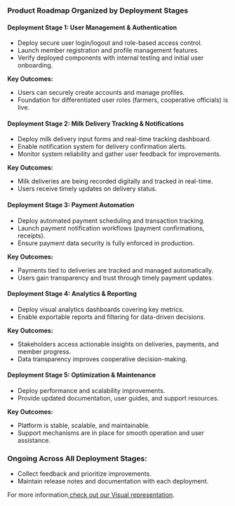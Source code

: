 
### Product Roadmap Organized by Deployment Stages

#### **Deployment Stage 1: User Management & Authentication**
- Deploy secure user login/logout and role-based access control.
- Launch member registration and profile management features.
- Verify deployed components with internal testing and initial user onboarding.

**Key Outcomes:**  
- Users can securely create accounts and manage profiles.
- Foundation for differentiated user roles (farmers, cooperative officials) is live.

#### **Deployment Stage 2: Milk Delivery Tracking & Notifications**
- Deploy milk delivery input forms and real-time tracking dashboard.
- Enable notification system for delivery confirmation alerts.
- Monitor system reliability and gather user feedback for improvements.

**Key Outcomes:**  
- Milk deliveries are being recorded digitally and tracked in real-time.
- Users receive timely updates on delivery status.

#### **Deployment Stage 3: Payment Automation**
- Deploy automated payment scheduling and transaction tracking.
- Launch payment notification workflows (payment confirmations, receipts).
- Ensure payment data security is fully enforced in production.

**Key Outcomes:**  
- Payments tied to deliveries are tracked and managed automatically.
- Users gain transparency and trust through timely payment updates.

#### **Deployment Stage 4: Analytics & Reporting**
- Deploy visual analytics dashboards covering key metrics.
- Enable exportable reports and filtering for data-driven decisions.

**Key Outcomes:**  
- Stakeholders access actionable insights on deliveries, payments, and member progress.
- Data transparency improves cooperative decision-making.

#### **Deployment Stage 5: Optimization & Maintenance**
- Deploy performance and scalability improvements.
- Provide updated documentation, user guides, and support resources.

**Key Outcomes:**  
- Platform is stable, scalable, and maintainable.
- Support mechanisms are in place for smooth operation and user assistance.

### Ongoing Across All Deployment Stages:
- Collect feedback and prioritize improvements.
- Maintain release notes and documentation with each deployment.




For more information[ check out our Visual representation](https://lucid.app/lucidchart/c9322936-47a1-4a1f-8a22-693673932aa6/edit?viewport_loc=-6724%2C-2099%2C4616%2C2397%2C0_0&invitationId=inv_81a0ff53-a0a9-4553-b23a-d7bc619d30ff).


